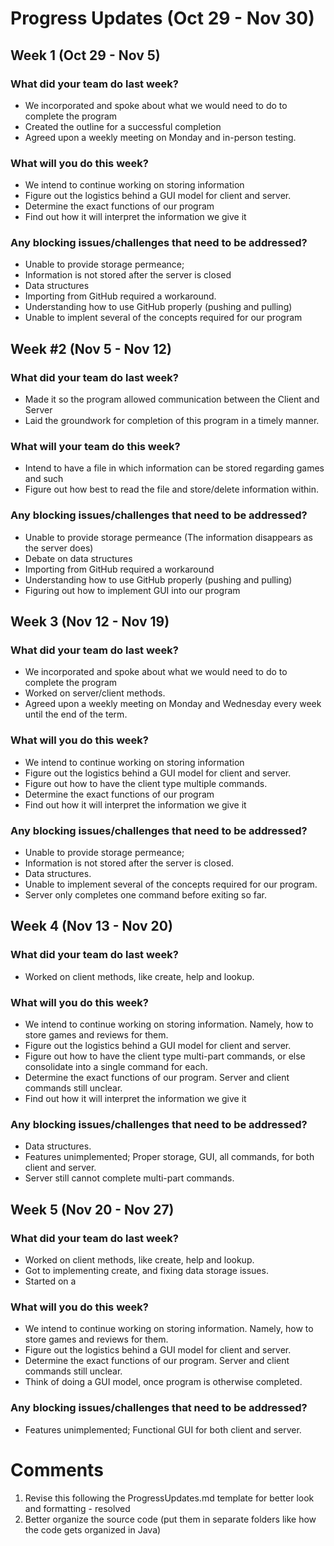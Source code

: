 # Progress Updates (Oct 29 - Nov 30)

## Week 1 (Oct 29 - Nov 5)

### What did your team do last week?
* We incorporated and spoke about what we would need to do to complete the program
* Created the outline for a successful completion 
* Agreed upon a weekly meeting on Monday and in-person testing.

### What will you do this week? 
* We intend to continue working on storing information
* Figure out the logistics  behind a GUI model for client and server.
* Determine the exact functions of our program 
* Find out how it will interpret the information we give it

### Any blocking issues/challenges that need to be addressed? 
* Unable to provide storage permeance; 
* Information is not stored after the server is closed
* Data structures
* Importing from GitHub required a workaround. 
* Understanding how to use GitHub properly (pushing and pulling)
* Unable to implent several of the concepts required for our program

## Week #2 (Nov 5 - Nov 12)

### What did your team do last week?
* Made it so the program allowed communication between the Client and Server
* Laid the groundwork for completion of this program in a timely manner. 

### What will your team do this week? 
* Intend to have a file in which information can be stored regarding games and such
* Figure out how best to read the file and store/delete information within. 

### Any blocking issues/challenges that need to be addressed? 
* Unable to provide storage permeance (The information disappears as the server does)
* Debate on data structures
* Importing from GitHub required a workaround
* Understanding how to use GitHub properly (pushing and pulling)
* Figuring out how to implement GUI into our program

## Week 3 (Nov 12 - Nov 19)

### What did your team do last week?
* We incorporated and spoke about what we would need to do to complete the program
* Worked on server/client methods.
* Agreed upon a weekly meeting on Monday and Wednesday every week until the end of the term.

### What will you do this week? 
* We intend to continue working on storing information
* Figure out the logistics  behind a GUI model for client and server.
* Figure out how to have the client type multiple commands.
* Determine the exact functions of our program 
* Find out how it will interpret the information we give it

### Any blocking issues/challenges that need to be addressed? 
* Unable to provide storage permeance; 
* Information is not stored after the server is closed.
* Data structures.
* Unable to implement several of the concepts required for our program.
* Server only completes one command before exiting so far.

## Week 4 (Nov 13 - Nov 20)

### What did your team do last week?
* Worked on client methods, like create, help and lookup. 

### What will you do this week? 
* We intend to continue working on storing information. Namely, how to store games and reviews for them. 
* Figure out the logistics behind a GUI model for client and server.
* Figure out how to have the client type multi-part commands, or else consolidate into a single command for each.
* Determine the exact functions of our program. Server and client commands still unclear.
* Find out how it will interpret the information we give it

### Any blocking issues/challenges that need to be addressed? 
* Data structures.
* Features unimplemented; Proper storage, GUI, all commands, for both client and server.
* Server still cannot complete multi-part commands.

## Week 5 (Nov 20 - Nov 27)

### What did your team do last week?
* Worked on client methods, like create, help and lookup.
* Got to implementing create, and fixing data storage issues.
* Started on a

### What will you do this week? 
* We intend to continue working on storing information. Namely, how to store games and reviews for them. 
* Figure out the logistics behind a GUI model for client and server.
* Determine the exact functions of our program. Server and client commands still unclear.
* Think of doing a GUI model, once program is otherwise completed.

### Any blocking issues/challenges that need to be addressed? 
* Features unimplemented; Functional GUI for both client and server.

# Comments
1. Revise this following the ProgressUpdates.md template for better look and formatting - resolved
2. Better organize the source code (put them in separate folders like how the code gets organized in Java)
